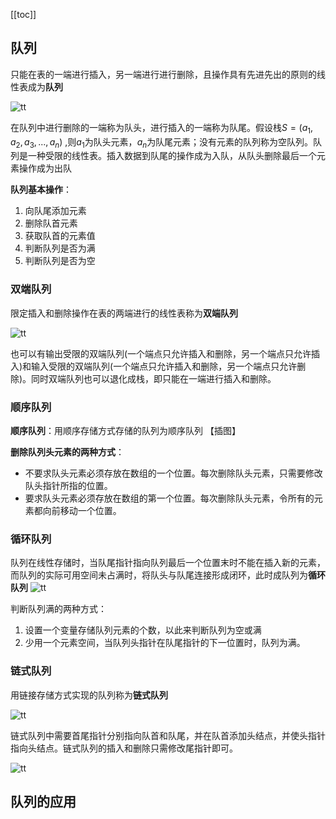 [[toc]]
## 队列
只能在表的一端进行插入，另一端进行进行删除，且操作具有先进先出的原则的线性表成为**队列**

![tt](_images/队列_示意图.png "tt")

在队列中进行删除的一端称为队头，进行插入的一端称为队尾。假设栈$S=(a_1,a_2,a_3,...,a_n)$ ,则$a_1$为队头元素，$a_n$为队尾元素；没有元素的队列称为空队列。队列是一种受限的线性表。插入数据到队尾的操作成为入队，从队头删除最后一个元素操作成为出队

**队列基本操作**：
1. 向队尾添加元素
1. 删除队首元素
3. 获取队首的元素值
4. 判断队列是否为满
5. 判断队列是否为空
### 双端队列
限定插入和删除操作在表的两端进行的线性表称为**双端队列**

![tt](_images/队列_双端队列.png "tt")

也可以有输出受限的双端队列(一个端点只允许插入和删除，另一个端点只允许插入)和输入受限的双端队列(一个端点只允许插入和删除，另一个端点只允许删除)。同时双端队列也可以退化成栈，即只能在一端进行插入和删除。

### 顺序队列
**顺序队列**：用顺序存储方式存储的队列为顺序队列
【插图】

**删除队列头元素的两种方式**：
* 不要求队头元素必须存放在数组的一个位置。每次删除队头元素，只需要修改队头指针所指的位置。
* 要求队头元素必须存放在数组的第一个位置。每次删除队头元素，令所有的元素都向前移动一个位置。

### 循环队列
队列在线性存储时，当队尾指针指向队列最后一个位置末时不能在插入新的元素，而队列的实际可用空间未占满时，将队头与队尾连接形成闭环，此时成队列为**循环队列**
![tt](_images/队列_循环队列.png "tt")

判断队列满的两种方式：
1. 设置一个变量存储队列元素的个数，以此来判断队列为空或满
1. 少用一个元素空间，当队列头指针在队尾指针的下一位置时，队列为满。

### 链式队列
用链接存储方式实现的队列称为**链式队列**

![tt](_images/队列_链式队列.png "tt")

链式队列中需要首尾指针分别指向队首和队尾，并在队首添加头结点，并使头指针指向头结点。链式队列的插入和删除只需修改尾指针即可。

![tt](_images/队列_链式的操作.png "tt")




## 队列的应用
